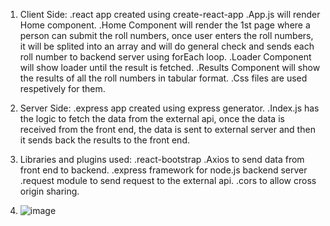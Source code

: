 1. Client Side:
   .react app created using create-react-app
   .App.js will render Home component.
   .Home Component will render the 1st page where a person can submit the roll numbers, once user enters the roll numbers, it will be splited into an array and will do general         check and sends each roll number to backend server using forEach loop. 
   .Loader Component will show loader until the result is fetched.
   .Results Component will show the results of all the roll numbers in tabular format.
   .Css files are used respetively for them.
   
2. Server Side:
    .express app created using express generator.
    .Index.js has the logic to fetch the data from the external api, once the data is received from the front end, the data is sent to external server and then it sends back the        results to the front end. 
   
3. Libraries and plugins used: 
    .react-bootstrap
    .Axios to send data from front end to backend.
    .express framework for node.js backend server
    .request module to send request to the external api.
    .cors to allow cross origin sharing.
    
4. ![image](https://user-images.githubusercontent.com/28905722/102017689-6e4b2180-3d8e-11eb-95c1-71dd09ce6a80.png)

 
    
   
